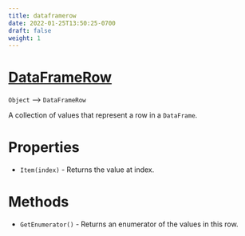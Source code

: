 ```yaml
---
title: dataframerow
date: 2022-01-25T13:50:25-0700
draft: false
weight: 1
---
```

# [DataFrameRow](https://docs.microsoft.com/en-us/dotnet/api/microsoft.data.analysis.dataframerow?view=ml-dotnet-preview)
`Object` –> `DataFrameRow`  

A collection of values that represent a row in a `DataFrame`.

# Properties
- `Item(index)` - Returns the value at index.

# Methods
- `GetEnumerator()` - Returns an enumerator of the values in this row.
